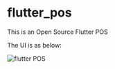 # flutter_pos
 This is an Open Source Flutter POS

The UI is as below:


![flutter POS](https://user-images.githubusercontent.com/13314437/187175007-008272cb-1e89-4d6a-840a-9fed8459f131.png)
